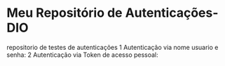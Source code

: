 # Meu Repositório de Autenticações-DIO
repositorio de testes de autenticações
1 Autenticação via nome usuario e senha:
2 Autenticação via Token de acesso pessoal: